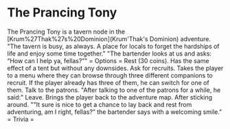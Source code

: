 # The Prancing Tony

The Prancing Tony is a tavern node in the [Krum%27Thak%27s%20Dominion](Krum'Thak's Dominion) adventure.
"The tavern is busy, as always. A place for locals to forget the hardships of life and enjoy some time together."
"The bartender looks at us and asks: “How can I help ya, fellas?”"
= Options =
Rest (30 coins).
Has the same effect of a tent but without any downsides.
Ask for recruits.
Takes the player to a menu where they can browse through three different companions to recruit. If the player already has three of them, he can switch for one of them.
Talk to the patrons.
"After talking to one of the patrons for a while, he said:"
Leave.
Brings the player back to the adventure map.
After sticking around.
""It sure is nice to get a chance to lay back and rest from adventuring, am I right, fellas?” the bartender says with a welcoming smile."
= Trivia =
